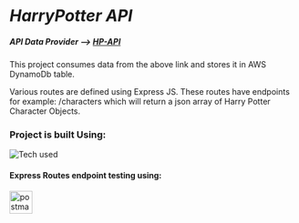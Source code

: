 # *HarryPotter API*

##### API Data Provider --> [HP-API](https://hp-api.herokuapp.com/)

This project consumes data from the above link and stores it in AWS DynamoDb table.

Various routes are defined using Express JS. These routes have endpoints for example: /characters which will return a json array of Harry Potter Character Objects.

<h3 align="left">Project is built Using:</h3>

![Tech used](https://skillicons.dev/icons?i=js,nodejs,aws,dynamodb,express,)

<p align="left">
  <h4>Express Routes endpoint testing using:</h4>
  <a href="https://postman.com" target="_blank" rel="noreferrer"> <img src="https://www.vectorlogo.zone/logos/getpostman/getpostman-icon.svg" alt="postman" width="40" height="40"/> </a> 
</p>
